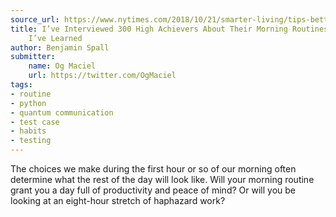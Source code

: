 ```yaml
---
source_url: https://www.nytimes.com/2018/10/21/smarter-living/tips-better-morning-routine.html
title: I’ve Interviewed 300 High Achievers About Their Morning Routines. Here’s What
    I’ve Learned
author: Benjamin Spall
submitter:
    name: Og Maciel
    url: https://twitter.com/OgMaciel
tags:
- routine
- python
- quantum communication
- test case
- habits
- testing
---
```


The choices we make during the first hour or so of our morning often determine what the rest of the day will look like. Will your morning routine grant you a day full of productivity and peace of mind? Or will you be looking at an eight-hour stretch of haphazard work?
